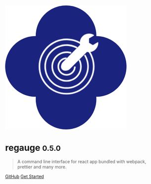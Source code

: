 ![logo](../static/images/regauge-logo-dark.png ":size=150")
# regauge <small>0.5.0</small>

> A command line interface for react app bundled with webpack, prettier and many more.

[GitHub](https://github.com/itchef/regauge)
[Get Started](/pages/introduction.md)
